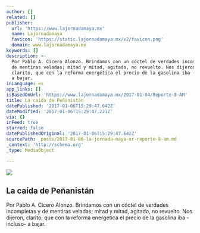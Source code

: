 ```yaml
---
author: []
related: []
publisher:
  url: 'https://www.lajornadamaya.mx'
  name: Lajornadamaya
  favicon: 'https://static.lajornadamaya.mx/v2/favicon.png'
  domain: www.lajornadamaya.mx
keywords: []
description: >-
  Por Pablo A. Cicero Alonzo. Brindamos con un cóctel de verdades incompletas y
  de mentiras veladas; mitad y mitad, agitado, no revuelto. Nos dijeron,
  clarito, que con la reforma energética el precio de la gasolina iba -incluso-
  a bajar.
inLanguage: es
app_links: []
isBasedOnUrl: 'https://www.lajornadamaya.mx/2017-01-04/Reporte-8-AM'
title: La caída de Peñanistán
datePublished: '2017-01-06T15:29:47.642Z'
dateModified: '2017-01-06T15:29:47.221Z'
via: {}
inFeed: true
starred: false
datePublishedOriginal: '2017-01-06T15:29:47.642Z'
sourcePath: _posts/2017-01-06-la-jornada-maya-or-reporte-8-am.md
_context: 'http://schema.org'
_type: MediaObject

---
```

<article style=""><img src="https://img.lajornadamaya.mx/32/hi48es6te0iv_640-414-cover" /><h1>La caída de Peñanistán</h1><p>Por Pablo A. Cicero Alonzo. Brindamos con un cóctel de verdades incompletas y de mentiras veladas; mitad y mitad, agitado, no revuelto. Nos dijeron, clarito, que con la reforma energética el precio de la gasolina iba -incluso- a bajar.</p></article>